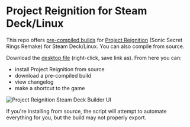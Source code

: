 # Project Reignition for Steam Deck/Linux
This repo offers [pre-compiled builds](https://github.com/the-outcaster/project-reignition-steam-deck/releases) for [Project Reignition](https://github.com/Kuma-Boo/project-reignition) (Sonic Secret Rings Remake) for Steam Deck/Linux. You can also compile from source.

Download the [desktop file](https://github.com/the-outcaster/project-reignition-steam-deck/raw/main/project-reignition.desktop) (right-click, save link as). From here you can:
- install Project Reignition from source
- download a pre-compiled build
- view changelog
- make a shortcut to the game

![Project Reignition Steam Deck Builder UI](https://i.imgur.com/eTLnpXl.png)

If you're installing from source, the script will attempt to automate everything for you, but the build may not properly export.
